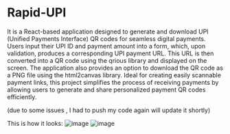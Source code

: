 # Rapid-UPI


It is a React-based application designed to generate and download UPI (Unified Payments Interface) QR codes for seamless digital payments. Users input their UPI ID and payment amount into a form, which, upon validation, produces a corresponding UPI payment URL. This URL is then converted into a QR code using the qrious library and displayed on the screen. The application also provides an option to download the QR code as a PNG file using the html2canvas library. Ideal for creating easily scannable payment links, this project simplifies the process of receiving payments by allowing users to generate and share personalized payment QR codes efficiently.

(due to some issues , I had to push my code again 
will update it shortly)


This is how it looks:
![image](https://github.com/user-attachments/assets/25ffaa42-55e1-44eb-9050-8a330aa55708)
![image](https://github.com/user-attachments/assets/75d693ea-5c96-4018-abc8-84632182a858)

